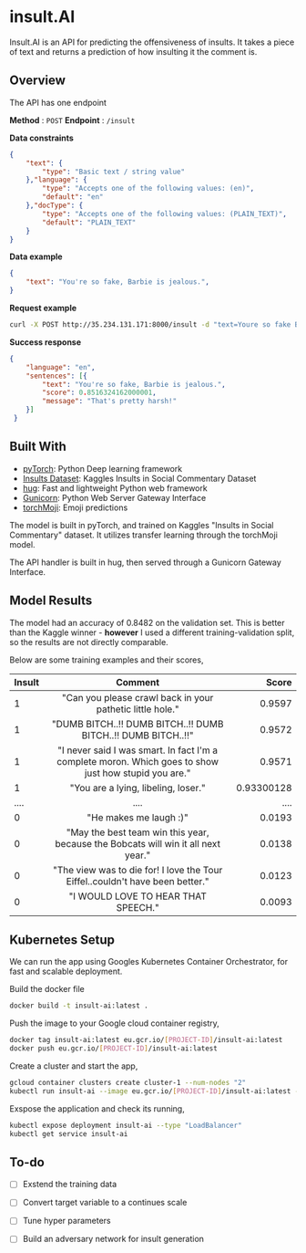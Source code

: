 # insult.AI

Insult.AI is an API for predicting the offensiveness of insults. It takes a piece of text and returns a prediction of how insulting it the comment is.  

## Overview 
The API has one endpoint 

**Method** : `POST`
**Endpoint** : `/insult`

**Data constraints**
```json
{
    "text": {
        "type": "Basic text / string value"
    },"language": {
        "type": "Accepts one of the following values: (en)",
        "default": "en"
    },"docType": {
        "type": "Accepts one of the following values: (PLAIN_TEXT)",
        "default": "PLAIN_TEXT"
    }
}
```

**Data example**
```json
{
	"text": "You're so fake, Barbie is jealous.",
}
```

**Request example**
```bash
curl -X POST http://35.234.131.171:8000/insult -d "text=Youre so fake Barbie is jealous."
```

**Success response**

```json
{
    "language": "en", 
    "sentences": [{
        "text": "You're so fake, Barbie is jealous.", 
        "score": 0.8516324162000001, 
        "message": "That's pretty harsh!"
    }]
 }
```


## Built With 
* [pyTorch](https://pytorch.org/): Python Deep learning framework
* [Insults Dataset](https://www.kaggle.com/c/detecting-insults-in-social-commentary): Kaggles Insults in Social Commentary Dataset
* [hug](https://github.com/timothycrosley/hug): Fast and lightweight Python web framework
* [Gunicorn](http://gunicorn.org/): Python Web Server Gateway Interface
* [torchMoji](https://github.com/huggingface/torchMoji): Emoji predictions

The model is built in pyTorch, and trained on Kaggles "Insults in Social Commentary" dataset. It utilizes transfer learning through the torchMoji model. 

The API handler is built in hug, then served through a Gunicorn Gateway Interface.

## Model Results 
The model had an accuracy of 0.8482 on the validation set. This is better than the Kaggle winner - **however** I used a different training-validation split, so the results are not directly comparable.

Below are some training examples and their scores, 

| Insult        | Comment           | Score  |
| ------------- |:-------------:| -----:|
| 1      | "Can you please crawl back in your pathetic little hole." | 0.9597 |
| 1     | "DUMB BITCH..!! DUMB BITCH..!! DUMB BITCH..!! DUMB BITCH..!!"    |   0.9572  |
| 1 | "I never said I was smart. In fact I'm a complete moron. Which goes to show just how stupid you are."      |    0.9571 |
| 1 | "You are a lying, libeling, loser." | 0.93300128 |
| .... | .... | .... | 
| 0 | "He makes me laugh :)" | 0.0193 | 
| 0 | "May the best team win this year, because the Bobcats will win it all next year." | 0.0138 |
| 0 | "The view was to die for! I love the Tour Eiffel..couldn't have been better." | 0.0123 |
| 0 | "I WOULD LOVE TO HEAR THAT SPEECH." | 0.0093 |


## Kubernetes Setup 

We can run the app using Googles Kubernetes Container Orchestrator, for fast and scalable deployment.

Build the docker file 
```bash
docker build -t insult-ai:latest .
```
Push the image to your Google cloud container registry,
```bash
docker tag insult-ai:latest eu.gcr.io/[PROJECT-ID]/insult-ai:latest
docker push eu.gcr.io/[PROJECT-ID]/insult-ai:latest
```
Create a cluster and start the app,
```bash
gcloud container clusters create cluster-1 --num-nodes "2" 
kubectl run insult-ai --image eu.gcr.io/[PROJECT-ID]/insult-ai:latest --port 8000
```
Exspose the application and check its running,
```bash
kubectl expose deployment insult-ai --type "LoadBalancer"
kubectl get service insult-ai
```

## To-do
- [ ] Exstend the training data
- [ ] Convert target variable to a continues scale
- [ ] Tune hyper parameters 
- [ ] Build an adversary network for insult generation 



